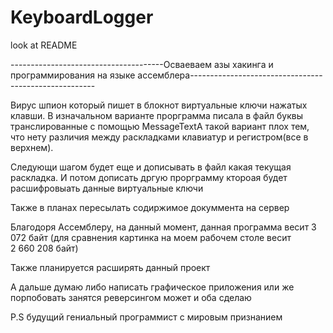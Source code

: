 # KeyboardLogger
look at README

--------------------------------------Осваеваем азы хакинга и программирования на языке ассемблера------------------------------------------------------

Вирус шпион который пишет в блокнот виртуальные ключи нажатых клавши. В изначальном варианте прорграмма писала в файл буквы транслированные с помощью MessageTextA такой вариант плох тем, что нету различия между раскладками клавиатур и регистром(все в верхнем). 




Следующи шагом будет еще и дописывать в файл какая текущая раскладка. И потом дописать дргую прорграмму ктороая будет расшифровыать данные виртуальные ключи 


Также в планах пересылать содиржимое докуммента на сервер

Благодоря Ассемблеру, на данный момент, данная программа весит 3 072 байт (для сравнения картинка на моем рабочем столе весит 2 660 208 байт)

Также планируется расширять данный проект 

А дальше думаю либо написать графическое приложения или же порпобовать занятся реверсингом может и оба сделаю



P.S будущий гениальный программист с мировым признанием
